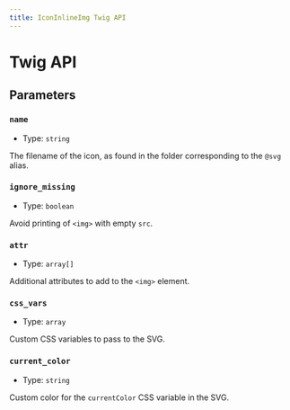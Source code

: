 ```yaml
---
title: IconInlineImg Twig API
---
```


# Twig API

## Parameters

### `name`

- Type: `string`

The filename of the icon, as found in the folder corresponding to the `@svg` alias.

### `ignore_missing`

- Type: `boolean`

Avoid printing of `<img>` with empty `src`.

### `attr`

- Type: `array[]`

Additional attributes to add to the `<img>` element.

### `css_vars`

- Type: `array`

Custom CSS variables to pass to the SVG.

### `current_color`

- Type: `string`

Custom color for the `currentColor` CSS variable in the SVG.
